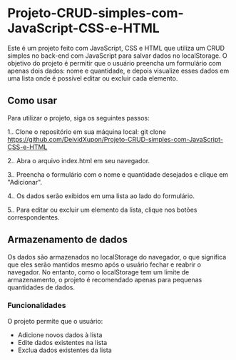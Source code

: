 # Projeto-CRUD-simples-com-JavaScript-CSS-e-HTML
Este é um projeto feito com JavaScript, CSS e HTML que utiliza um CRUD simples no back-end com JavaScript para salvar dados no localStorage. O objetivo do projeto é permitir que o usuário preencha um formulário com apenas dois dados: nome e quantidade, e depois visualize esses dados em uma lista onde é possível editar ou excluir cada elemento.

## Como usar

Para utilizar o projeto, siga os seguintes passos:

1.. Clone o repositório em sua máquina local: git clone https://github.com/DeividXupon/Projeto-CRUD-simples-com-JavaScript-CSS-e-HTML

2.. Abra o arquivo index.html em seu navegador.

3.. Preencha o formulário com o nome e quantidade desejados e clique em "Adicionar".

4.. Os dados serão exibidos em uma lista ao lado do formulário.

5.. Para editar ou excluir um elemento da lista, clique nos botões correspondentes.

## Armazenamento de dados
Os dados são armazenados no localStorage do navegador, o que significa que eles serão mantidos mesmo após o usuário fechar e reabrir o navegador. No entanto, como o localStorage tem um limite de armazenamento, o projeto é recomendado apenas para pequenas quantidades de dados.

### Funcionalidades

O projeto permite que o usuário:

* Adicione novos dados à lista
* Edite dados existentes na lista
* Exclua dados existentes da lista
